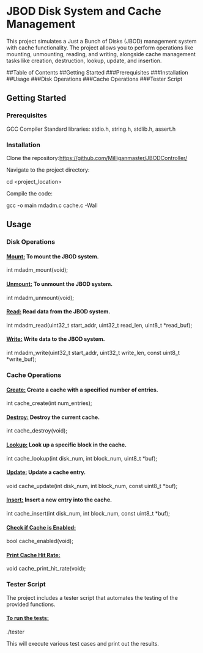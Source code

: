 # JBOD Disk System and Cache Management

This project simulates a Just a Bunch of Disks (JBOD) management system with cache functionality. The project allows you to perform operations like mounting, unmounting, reading, and writing, alongside cache management tasks like creation, destruction, lookup, update, and insertion.

##Table of Contents
##Getting Started
###Prerequisites
###Installation
##Usage
###Disk Operations
###Cache Operations
###Tester Script

## Getting Started
### Prerequisites

  GCC Compiler
  Standard libraries: stdio.h, string.h, stdlib.h, assert.h

### Installation

Clone the repository:https://github.com/Milliganmaster/JBODController/


Navigate to the project directory:


cd <project_location>

Compile the code:


gcc -o main mdadm.c cache.c -Wall

## Usage
### Disk Operations

#### <ins>Mount:</ins> To mount the JBOD system.

int mdadm_mount(void);



#### <ins>Unmount:</ins> To unmount the JBOD system.

int mdadm_unmount(void);



#### <ins>Read:</ins> Read data from the JBOD system.

int mdadm_read(uint32_t start_addr, uint32_t read_len, uint8_t *read_buf);



#### <ins>Write:</ins> Write data to the JBOD system.

int mdadm_write(uint32_t start_addr, uint32_t write_len, const uint8_t *write_buf);



### Cache Operations


#### <ins>Create:</ins> Create a cache with a specified number of entries.

int cache_create(int num_entries);



#### <ins>Destroy:</ins> Destroy the current cache.

int cache_destroy(void);



#### <ins>Lookup:</ins> Look up a specific block in the cache.

int cache_lookup(int disk_num, int block_num, uint8_t *buf);



#### <ins>Update:</ins> Update a cache entry.

void cache_update(int disk_num, int block_num, const uint8_t *buf);



#### <ins>Insert:</ins> Insert a new entry into the cache.

int cache_insert(int disk_num, int block_num, const uint8_t *buf);



#### <ins>Check if Cache is Enabled:</ins>

bool cache_enabled(void);



#### <ins>Print Cache Hit Rate:</ins>

void cache_print_hit_rate(void);



### Tester Script


The project includes a tester script that automates the testing of the provided functions.

#### <ins>To run the tests:</ins>

./tester

This will execute various test cases and print out the results.
